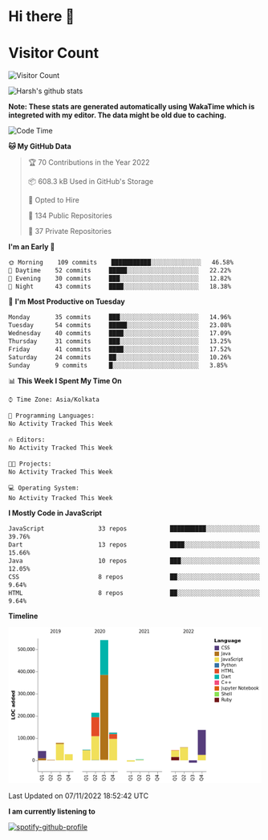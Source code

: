 # Hi there 👋 

# Visitor Count
![Visitor Count](https://profile-counter.glitch.me/harsh2201/count.svg)

![Harsh's github stats](https://github-readme-stats.vercel.app/api?username=harsh2201&show_icons=true&theme=radical)

**Note: These stats are generated automatically using WakaTime which is integreted with my editor. The data might be old due to caching.**

<!--START_SECTION:waka-->
![Code Time](http://img.shields.io/badge/Code%20Time-156%20hrs%2040%20mins-blue)

**🐱 My GitHub Data** 

> 🏆 70 Contributions in the Year 2022
 > 
> 📦 608.3 kB Used in GitHub's Storage 
 > 
> 💼 Opted to Hire
 > 
> 📜 134 Public Repositories 
 > 
> 🔑 37 Private Repositories  
 > 
**I'm an Early 🐤** 

```text
🌞 Morning    109 commits    ███████████░░░░░░░░░░░░░░   46.58% 
🌆 Daytime    52 commits     █████░░░░░░░░░░░░░░░░░░░░   22.22% 
🌃 Evening    30 commits     ███░░░░░░░░░░░░░░░░░░░░░░   12.82% 
🌙 Night      43 commits     ████░░░░░░░░░░░░░░░░░░░░░   18.38%

```
📅 **I'm Most Productive on Tuesday** 

```text
Monday       35 commits     ███░░░░░░░░░░░░░░░░░░░░░░   14.96% 
Tuesday      54 commits     █████░░░░░░░░░░░░░░░░░░░░   23.08% 
Wednesday    40 commits     ████░░░░░░░░░░░░░░░░░░░░░   17.09% 
Thursday     31 commits     ███░░░░░░░░░░░░░░░░░░░░░░   13.25% 
Friday       41 commits     ████░░░░░░░░░░░░░░░░░░░░░   17.52% 
Saturday     24 commits     ██░░░░░░░░░░░░░░░░░░░░░░░   10.26% 
Sunday       9 commits      █░░░░░░░░░░░░░░░░░░░░░░░░   3.85%

```


📊 **This Week I Spent My Time On** 

```text
⌚︎ Time Zone: Asia/Kolkata

💬 Programming Languages: 
No Activity Tracked This Week

🔥 Editors: 
No Activity Tracked This Week

🐱‍💻 Projects: 
No Activity Tracked This Week

💻 Operating System: 
No Activity Tracked This Week

```

**I Mostly Code in JavaScript** 

```text
JavaScript               33 repos            ██████████░░░░░░░░░░░░░░░   39.76% 
Dart                     13 repos            ████░░░░░░░░░░░░░░░░░░░░░   15.66% 
Java                     10 repos            ███░░░░░░░░░░░░░░░░░░░░░░   12.05% 
CSS                      8 repos             ██░░░░░░░░░░░░░░░░░░░░░░░   9.64% 
HTML                     8 repos             ██░░░░░░░░░░░░░░░░░░░░░░░   9.64%

```


**Timeline**

![Chart not found](https://raw.githubusercontent.com/harsh2201/harsh2201/master/charts/bar_graph.png) 


 Last Updated on 07/11/2022 18:52:42 UTC
<!--END_SECTION:waka-->


**I am currently listening to**

[![spotify-github-profile](https://spotify-github-profile.vercel.app/api/view?uid=0zd53poz5lu9da8yk1wq8bpss&cover_image=true)](https://spotify-github-profile.vercel.app/api/view?uid=0zd53poz5lu9da8yk1wq8bpss&redirect=true) 
